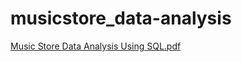 # musicstore_data-analysis

[Music Store Data Analysis Using SQL.pdf](https://github.com/maanajipriyanshu/musicstore_data-analysis/files/11965277/Music.Store.Data.Analysis.Using.SQL.pdf)
